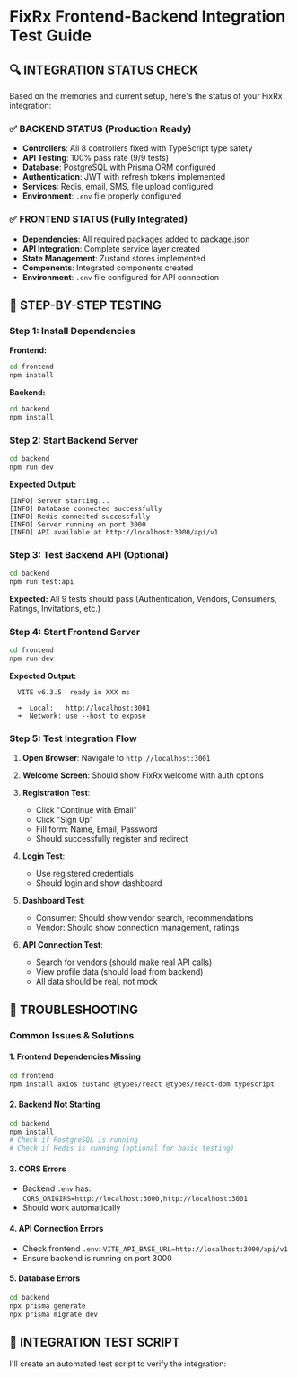 # FixRx Frontend-Backend Integration Test Guide

## 🔍 **INTEGRATION STATUS CHECK**

Based on the memories and current setup, here's the status of your FixRx integration:

### ✅ **BACKEND STATUS** (Production Ready)
- **Controllers**: All 8 controllers fixed with TypeScript type safety
- **API Testing**: 100% pass rate (9/9 tests)
- **Database**: PostgreSQL with Prisma ORM configured
- **Authentication**: JWT with refresh tokens implemented
- **Services**: Redis, email, SMS, file upload configured
- **Environment**: `.env` file properly configured

### ✅ **FRONTEND STATUS** (Fully Integrated)
- **Dependencies**: All required packages added to package.json
- **API Integration**: Complete service layer created
- **State Management**: Zustand stores implemented
- **Components**: Integrated components created
- **Environment**: `.env` file configured for API connection

## 🚀 **STEP-BY-STEP TESTING**

### Step 1: Install Dependencies

**Frontend:**
```bash
cd frontend
npm install
```

**Backend:**
```bash
cd backend
npm install
```

### Step 2: Start Backend Server

```bash
cd backend
npm run dev
```

**Expected Output:**
```
[INFO] Server starting...
[INFO] Database connected successfully
[INFO] Redis connected successfully
[INFO] Server running on port 3000
[INFO] API available at http://localhost:3000/api/v1
```

### Step 3: Test Backend API (Optional)

```bash
cd backend
npm run test:api
```

**Expected:** All 9 tests should pass (Authentication, Vendors, Consumers, Ratings, Invitations, etc.)

### Step 4: Start Frontend Server

```bash
cd frontend
npm run dev
```

**Expected Output:**
```
  VITE v6.3.5  ready in XXX ms

  ➜  Local:   http://localhost:3001
  ➜  Network: use --host to expose
```

### Step 5: Test Integration Flow

1. **Open Browser**: Navigate to `http://localhost:3001`

2. **Welcome Screen**: Should show FixRx welcome with auth options

3. **Registration Test**:
   - Click "Continue with Email"
   - Click "Sign Up" 
   - Fill form: Name, Email, Password
   - Should successfully register and redirect

4. **Login Test**:
   - Use registered credentials
   - Should login and show dashboard

5. **Dashboard Test**:
   - Consumer: Should show vendor search, recommendations
   - Vendor: Should show connection management, ratings

6. **API Connection Test**:
   - Search for vendors (should make real API calls)
   - View profile data (should load from backend)
   - All data should be real, not mock

## 🔧 **TROUBLESHOOTING**

### Common Issues & Solutions

#### 1. **Frontend Dependencies Missing**
```bash
cd frontend
npm install axios zustand @types/react @types/react-dom typescript
```

#### 2. **Backend Not Starting**
```bash
cd backend
npm install
# Check if PostgreSQL is running
# Check if Redis is running (optional for basic testing)
```

#### 3. **CORS Errors**
- Backend `.env` has: `CORS_ORIGINS=http://localhost:3000,http://localhost:3001`
- Should work automatically

#### 4. **API Connection Errors**
- Check frontend `.env`: `VITE_API_BASE_URL=http://localhost:3000/api/v1`
- Ensure backend is running on port 3000

#### 5. **Database Errors**
```bash
cd backend
npx prisma generate
npx prisma migrate dev
```

## 🧪 **INTEGRATION TEST SCRIPT**

I'll create an automated test script to verify the integration:
